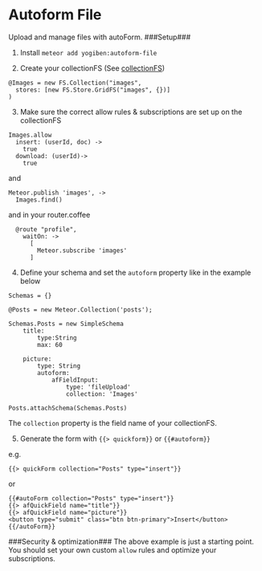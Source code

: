 Autoform File
=============

Upload and manage files with autoForm.
###Setup###
1) Install `meteor add yogiben:autoform-file`

2) Create your collectionFS (See [collectionFS](https://github.com/CollectionFS/Meteor-CollectionFS))
```
@Images = new FS.Collection("images",
  stores: [new FS.Store.GridFS("images", {})]
)
```
3) Make sure the correct allow rules & subscriptions are set up on the collectionFS
```
Images.allow
  insert: (userId, doc) ->
    true
  download: (userId)->
    true
```
and
```
Meteor.publish 'images', ->
  Images.find()
```
and in your router.coffee
```
  @route "profile",
    waitOn: ->
      [
        Meteor.subscribe 'images'
      ]
```
4) Define your schema and set the `autoform` property like in the example below
```
Schemas = {}

@Posts = new Meteor.Collection('posts');

Schemas.Posts = new SimpleSchema
	title:
		type:String
		max: 60
		
	picture:
		type: String
		autoform:
			afFieldInput:
				type: 'fileUpload'
				collection: 'Images'

Posts.attachSchema(Schemas.Posts)
```

The `collection` property is the field name of your collectionFS.

5) Generate the form with `{{> quickform}}` or `{{#autoform}}`

e.g.
```
{{> quickForm collection="Posts" type="insert"}}
```

or

```
{{#autoForm collection="Posts" type="insert"}}
{{> afQuickField name="title"}}
{{> afQuickField name="picture"}}
<button type="submit" class="btn btn-primary">Insert</button>
{{/autoForm}}
```
###Security & optimization###
The above example is just a starting point. You should set your own custom `allow` rules and optimize your subscriptions.
